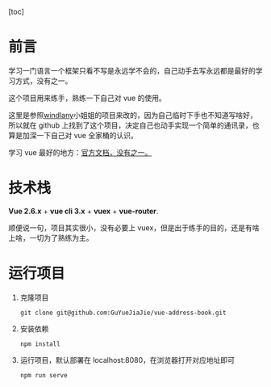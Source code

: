 [toc]

# 前言

学习一门语言一个框架只看不写是永远学不会的，自己动手去写永远都是最好的学习方式，没有之一。

这个项目用来练手，熟练一下自己对 vue 的使用。

这里是参照[windlany](https://github.com/windlany/vue-mail-list)小姐姐的项目来改的，因为自己临时下手也不知道写啥好，所以就在 github 上找到了这个项目，决定自己也动手实现一个简单的通讯录，也算是加深一下自己对 vue 全家桶的认识。

学习 vue 最好的地方：[官方文档，没有之一。](https://cn.vuejs.org/v2/guide/installation.html)

# 技术栈

**Vue 2.6.x** + **vue cli 3.x** + **vuex** + **vue-router**.

顺便说一句，项目其实很小，没有必要上 vuex，但是出于练手的目的，还是有啥上啥，一切为了熟练为主。

# 运行项目

1. 克隆项目

   ```
   git clone git@github.com:GuYueJiaJie/vue-address-book.git
   ```

2. 安装依赖

   ```
   npm install
   ```

3. 运行项目，默认部署在 localhost:8080，在浏览器打开对应地址即可

   ```
   npm run serve
   ```
